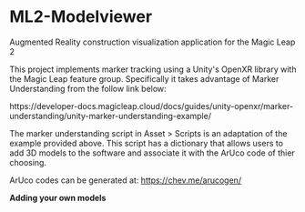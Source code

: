 # ML2-Modelviewer

Augmented Reality construction visualization application for the Magic Leap 2

This project implements marker tracking using a Unity's OpenXR library with the Magic Leap feature group. Specifically it takes advantage of Marker Understanding from the follow link below:
<p> https://developer-docs.magicleap.cloud/docs/guides/unity-openxr/marker-understanding/unity-marker-understanding-example/ </p>

The marker understanding script in Asset > Scripts is an adaptation of the example provided above. This script has a dictionary that allows users to add 3D models to the software and associate it with the ArUco code of thier choosing. 

ArUco codes can be generated at: https://chev.me/arucogen/  

<b> Adding your own models </b>

